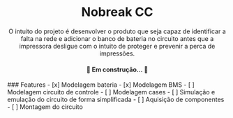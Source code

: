 <h1 align="center"> Nobreak CC </h1>
<p align="center"> O intuito do projeto é desenvolver o produto que seja capaz de identificar a falta na rede e adicionar o banco de bateria no circuito antes que a impressora desligue com o intuito de proteger e prevenir a perca de impressões. </p>
<h4 align="center"> 
	🚧 Em construção...  🚧
</h4>
### Features
- [x] Modelagem bateria
- [x] Modelagem BMS
- [ ] Modelagem circuito de controle
- [ ] Modelagem cases
- [ ] Simulação e emulação do circuito de forma simplificada
- [ ] Aquisição de componentes 
- [ ] Montagem do circuito 
